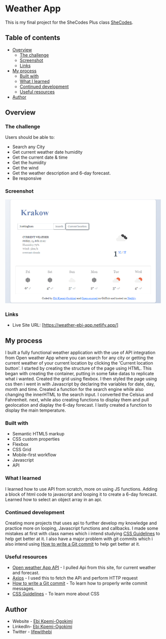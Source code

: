 # Weather App

This is my final project for the SheCodes Plus class [SheCodes](hhttps://www.shecodes.io/). 

## Table of contents

- [Overview](#overview)
  - [The challenge](#the-challenge)
  - [Screenshot](#screenshot)
  - [Links](#links)
- [My process](#my-process)
  - [Built with](#built-with)
  - [What I learned](#what-i-learned)
  - [Continued development](#continued-development)
  - [Useful resources](#useful-resources)
- [Author](#author)



## Overview

### The challenge

Users should be able to:

- Search any City 
- Get current weather date humidity
- Get the current date & time
- Get the humidity
- Get the wind
- Get the weather description and 6-day forecast.
- Be responsive 
### Screenshot

![weather app image](./images/WeatherProject.png)

### Links

- Live Site URL: [https://weather-ebi-app.netlify.app/]

## My process

I built a fully functional weather application with the use of API integration from Open weather App where you can search for any city or getting the current weather of your current location by clicking the 'Current location button'.  I started by creating the structure of the page using HTML. This began with creating the container, putting in some fake datas to replicate what i wanted. Created the grid using flexbox. I then styled the page using css then i went in with Javascript by declaring the variables for date, day, month and time. Created a function for the search engine while also changing the innerHTML to the search input. I converted the Celsius and Fahrenheit. next, while also creating functions to display them and pull geolocation and diaplay the 6-day forecast. I lastly created a function to display the main temperature. 

### Built with

- Semantic HTML5 markup
- CSS custom properties
- Flexbox
- CSS Grid
- Mobile-first workflow
- Javascript 
- API

### What I learned

I learned how to use API from scratch, more on using JS functions. Adding a block of html code to javascript and looping it to create a 6-day forecast. Learned how to select an object array in an api. 


### Continued development

Creating more projects that uses api to further develop my knowledge and practice more on looping, Javascript functions and callbacks. 
I made some mistakes at first with class names which i intend studying [CSS Guidelines](https://cssguidelin.es/) to help get better at it. 
I also have a major problem with git commits which i also intend using [How to write a Git commit](https://cbea.ms/git-commit/) to help get better at it. 

### Useful resources

- [Open weather App API](https://openweathermap.org/api) - I pulled Api from this site, for current weather and forecast. 
- [Axios](https://www.axios.com/) - I used this to fetch the APi and perform HTTP request
- [How to write a Git commit](https://cbea.ms/git-commit/) - To learn how to properly write commit messages.
- [CSS Guidelines](https://cssguidelin.es/) - To learn more about CSS


## Author

- Website - [Ebi Kpemi-Ogokimi](https://ebi-kpemi-ogokimi.netlify.app/)
- LinkedIn- [Ebi Kpemi-Ogokimi](https://www.linkedin.com/in/ebi-kpemi-ogokimi/)
- Twitter - [lifewithebi](https://twitter.com/lifewithebi)

